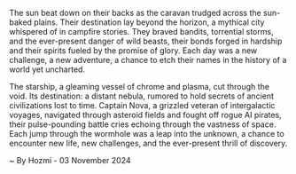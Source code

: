 
The sun beat down on their backs as the caravan trudged across the sun-baked plains. Their destination lay beyond the horizon, a mythical city whispered of in campfire stories. They braved bandits, torrential storms, and the ever-present danger of wild beasts, their bonds forged in hardship and their spirits fueled by the promise of glory. Each day was a new challenge, a new adventure, a chance to etch their names in the history of a world yet uncharted.

The starship, a gleaming vessel of chrome and plasma, cut through the void. Its destination: a distant nebula, rumored to hold secrets of ancient civilizations lost to time. Captain Nova, a grizzled veteran of intergalactic voyages, navigated through asteroid fields and fought off rogue AI pirates, their pulse-pounding battle cries echoing through the vastness of space. Each jump through the wormhole was a leap into the unknown, a chance to encounter new life, new challenges, and the ever-present thrill of discovery.  

~ By Hozmi - 03 November 2024

